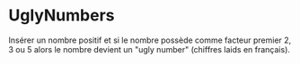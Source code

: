 # UglyNumbers
Insérer un nombre positif et si le nombre possède comme facteur premier 2, 3 ou 5 alors le nombre devient un "ugly number" (chiffres laids en français).
